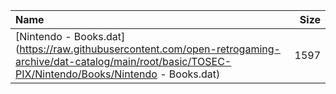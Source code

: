 |Name|Size|
|:---|---:|
|[Nintendo - Books.dat](https://raw.githubusercontent.com/open-retrogaming-archive/dat-catalog/main/root/basic/TOSEC-PIX/Nintendo/Books/Nintendo - Books.dat)|1597|
